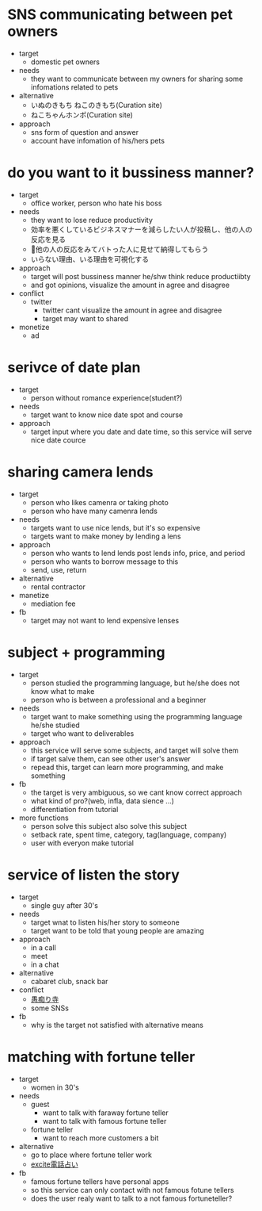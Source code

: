 # SNS communicating between pet owners
  * target
    * domestic pet owners
  * needs
    * they want to communicate between my owners for sharing some infomations related to pets
  * alternative
    * いぬのきもち ねこのきもち(Curation site)
    * ねこちゃんホンポ(Curation site)
  * approach
    * sns form of question and answer
    * account have infomation of his/hers pets

# do you want to it bussiness manner?
  * target
    * office worker, person who hate his boss
  * needs
    * they want to lose reduce productivity
    * 効率を悪くしているビジネスマナーを減らしたい人が投稿し、他の人の反応を見る
    * 他の人の反応をみてバトった人に見せて納得してもらう
    * いらない理由、いる理由を可視化する
  * approach
    * target will post bussiness manner he/shw think reduce productiibty
    * and got opinions, visualize the amount in agree and disagree
  * conflict
    * twitter
      * twitter cant visualize the amount in agree and disagree
      * target may want to shared
  * monetize
    * ad

# serivce of date plan
  * target
    * person without romance experience(student?)
  * needs
    * target want to know nice date spot and course
  * approach
    * target input where you date and date time, so this service will serve nice date cource

# sharing camera lends
  * target
    * person who likes camenra or taking photo
    * person who have many camenra lends
  * needs
    * targets want to use nice lends, but it's so expensive
    * targets want to make money by lending a lens
  * approach
    * person who wants to lend lends post lends info, price, and period
    * person who wants to borrow message to this
    * send, use, return
  * alternative
    * rental contractor
  * manetize
    * mediation fee
  * fb
    * target may not want to lend expensive lenses

# subject + programming
  * target
    * person studied the programming language, but he/she does not know what to make
    * person who is between a professional and a beginner
  * needs
    * target want to make something using the programming language he/she studied
    * target who want to deliverables
  * approach
    * this service will serve some subjects, and target will solve them
    * if target salve them, can see other user's answer
    * repead this, target can learn more programming, and make something
  * fb
    * the target is very ambiguous, so we cant know correct approach
    * what kind of pro?(web, infla, data sience ...)
    * differentiation from tutorial
  * more functions
    * person solve this subject also solve this subject
    * setback rate, spent time, category, tag(language, company)
    * user with everyon make tutorial

# service of listen the story
  * target
    * single guy after 30's
  * needs
    * target wnat to listen his/her story to someone
    * target want to be told that young people are amazing
  * approach
    * in a call
    * meet
    * in a chat
  * alternative
    * cabaret club, snack bar
  * conflict
    * [愚痴り寺](https://guchiri.com/)
    * some SNSs
  * fb
    * why is the target not satisfied with alternative means

# matching with fortune teller
  * target
    * women in 30's
  * needs
    * guest
      * want to talk with faraway fortune teller
      * want to talk with famous fortune teller
    * fortune teller
      * want to reach more customers a bit
  * alternative
    * go to place where fortune teller work
    * [excite電話占い](https://d.excite.co.jp/prof/193806/)
  * fb
    * famous fortune tellers have personal apps
    * so this service can only contact with not famous fotune tellers
    * does the user realy want to talk to a not famous fortuneteller?
